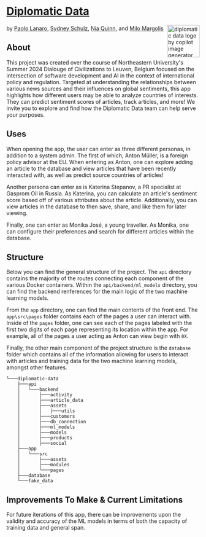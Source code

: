 # [Diplomatic Data](https://github.com/PaoloLanaro/diplomatic-data)
<img src="https://i.imgur.com/nWNvmlb.png" align="right" alt="diplomatic data logo by copilot image generator" width="84" height="84">

by [Paolo Lanaro](https://github.com/PaoloLanaro), [Sydney Schulz](https://github.com/sydneygschulz), [Nia Quinn](https://github.com/niaquinn), and [Milo Margolis](https://github.com/MiloMargolis)

## About
This project was created over the course of Northeastern University's Summer 2024 Dialouge of Civilizations to Leuven, Belgium focused on the intersection of software development and AI in the context of international policy and regulation. Targeted at understanding the relationships between various news sources and their influences on global sentiments, this app highlights how different users may be able to analyze countries of interests. They can predict sentiment scores of articles, track articles, and more! We invite you to explore and find how the Diplomatic Data team can help serve your purposes.

## Uses
When opening the app, the user can enter as three different personas, in addition to a system admin. The first of which, Anton Müller, is a foreign policy advisor at the EU. When entering as Anton, one can explore adding an article to the database and view articles that have been recently interacted with, as well as predict source countries of articles!

Another persona can enter as is Katerina Stepanov, a PR specialist at Gasprom Oil in Russia. As Katerina, you can calculate an article's sentiment score based off of various attributes about the article. Additionally, you can view articles in the database to then save, share, and like them for later viewing. 

Finally, one can enter as Monika José, a young traveller. As Monika, one can configure their preferences and search for different articles within the database.

## Structure
Below you can find the general structure of the project. The `api` directory contains the majority of the routes connecting each component of the various Docker containers. Within the   `api/backend/ml_models` directory, you can find the backend renferences for the main logic of the two machine learning models. 

From the `app` directory, one can find the main contents of the front end. The `app\src\pages` folder contains each of the pages a user can interact with. Inside of the `pages` folder, one can see each of the pages labeled with the first two digits of each page representing its location within the app. For example, all of the pages a user acting as Anton can view begin with `0X`. 

Finally, the other main component of the project structure is the `database` folder which contains all of the information allowing for users to interact with articles and training data for the two machine learning models, amongst other features.

```
└───diplomatic-data
    ├───api
    │   └───backend
    │       ├───activity
    │       ├───article_data
    │       ├───assets
    │       │   ├───utils
    │       ├───customers
    │       ├───db_connection
    │       ├───ml_models
    │       ├───models
    │       ├───products
    │       ├───social
    ├───app
    │   └───src
    │       ├───assets
    │       ├───modules
    │       └───pages
    ├───database
    └───fake_data
```

## Improvements To Make & Current Limitations
For future iterations of this app, there can be improvements upon the validity and accuracy of the ML models in terms of both the capacity of training data and general span.
